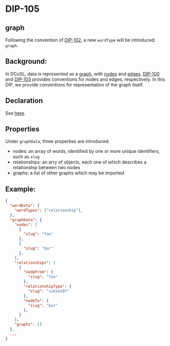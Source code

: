 DIP-105
======

graph
------------------------------

Following the convention of [DIP-102](102.md), a new `wordType` will be introduced: `graph`.

## Background: 

In DCoSL, data is represented as a [graph](../../glossary/graph.md), with [nodes](../../glossary/node.md) and [edges](../../glossary/relationship.md). [DIP-100](100.md) and [DIP-103](103.md) provides conventions for nodes and edges, respectively. In this DIP, we provide conventions for representation of the graph itself.

## Declaration

See [here](declarations/graph.md).

## Properties

Under `graphData`, three properties are introduced:
- nodes: an array of words, identified by one or more unique identifiers, such as `slug`
- relationships: an arry of objects, each one of which describes a relationship between two nodes
- graphs: a list of other graphs which may be imported

## Example:

```json
{
  "wordData": {
    "wordTypes": ["relationship"],
  },
  "graphData": {
    "nodes": [
      {
        "slug": "foo"
      },
      {
        "slug": "bar"
      },
    ],
    "relationships": [
      {
        "nodeFrom": {
          "slug": "foo"
        },
        "relationshipType": {
          "slug": "subsetOf"
        },
        "nodeTo": {
          "slug": "bar"
        },
      }
    ],
    "graphs": []
  },
  ...
}
```


